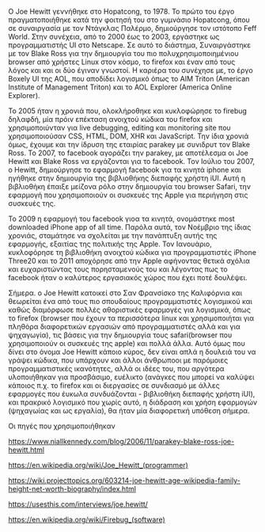 Ο Joe Hewitt γεννήθηκε στο Hopatcong, το 1978. Το πρώτο του έργο πραγματοποιήθηκε κατά την φοιτησή του στο γυμνάσιο Hopatcong, όπου σε συναιργασία με τον Ντάγκλας Παλέρμο, δημιούργησε τον ιστότοπο Feff World. Στην συνέχεια, από το 2000 έως το 2003, εργάστηκε ως προγραμματιστής UI στο Netscape. Σε αυτό το διάστημα, Συναιργάστηκε με τον Blake Ross για την δημιουργία του πιο πολυχρησιμοποιημένιου browser από χρήστες Linux στον κόσμο, το firefox και έναν από τους λόγος και και οι δύο έγιναν γνωστοί. Η καριέρα του συνέχησε με, το έργο Boxely UI της AOL, που αποδίδει λογισμικό όπως το AIM Triton (American Institute of Management Triton) και το AOL Explorer (America Online Explorer).


Το 2005 ήταν η χρονιά που, ολοκλήροθηκε και κυκλοφώρησε το firebug δηλαφδή, μία πρόιν επέκταση ανοιχτού κώδικα του firefox και χρησιμοποιύνταν για live debugging, editing και monitoring site που χρησιμοποιούσαν CSS, HTML, DOM, XHR και JavaScript.
Την ίδια χρονιά όμως, έχουμε και την ίδρυση της εταιρίας parakey με συνιδρυτ τον Blake Ross. Το 2007, το facebook  αγοράζει την parakey, με αποτέλεσμα οι Joe Hewitt και Blake Ross να εργάζονται για το facebook. Τον Ιούλιο του 2007, o Hewitt, δημιούργησε το εφαρμογή facebook για τα κινητά iphone και ηγήθηκε στην δημιουργία της βιβλιοθήκης διεπαφής χρήστη iUI. Αυτή η βιβλιοθήκη έπαιξε μείζονα ρόλο στην δημιουργία του browser Safari, την εφαρμογή που χρησιμοποιούν οι συσκευές της Apple για περιήγηση στις συσκευές της.


Το 2009 η εφαρμογή του facebook γιοα τα κινητά, ονομάστηκε most downloaded iPhone app of all time. Παρόλα αυτά, τον Νοέμβριο της ίδιας χρονιάς, σταμάτησε να σχολείται με την πανάπτυξη αυτής της εφαρμογής, εξαιτίας της πολιτικής της Apple. Τον Ιανουάριο, κυκλοφόρησε τη βιβλιοθήκη ανοιχτού κώδικα για προγραμματιστές iPhone Three20 
και το 2011 αποχόρησε από την Apple αφήνοντας θετικά σχόλια και ευχαριστώντας τους πορησταμενούς του και λέγοντας πως το facebook ήταν ο καλύτερος εργασιακός χώρος που έχει ποτέ δουλέψει.


Σήμερα. ο Joe Hewitt κατοικεί στο Σαν Φρανσίσκο της Καλιφόρνια και θεωρείται ένα από τους πιο σπουδαίους προγραμματιστές λογισμικού και  καθώς διαμόρφωσε πολλές αθοριστικές εφαρμογές για λογισμικά, όπως το firefox (browser που έχουν τα περισσότερα linux και χρησιμοποιήται για πληθόρα διαφορετικών εργασιών από προγραμματιστές αλλά και για ψηχαγωγία), τις βάσεις για την δημιουργία τους safari(browser που χρησιμοποιούν οι συσκευές της apple) και πολλά άλλα. Αυτό όμως που δίνει στο όνομα Joe Hewitt κάποιο κύρος, δεν είναι απλά η δουλειά του να γράψει κώδικα, που υπάρχουν και άλλοι άνθρωποοι με παρόμοιες προγραμματιστικές ικανότητες, αλλά οι ιδέες του, που αργότερα υλοποιήθηκαν για προσβάσιμο, ευέλικτο (ανάγκες που μπορεί να καλύψει κάποιος π.χ. το firefox και οι διεργασίες σε συνδιασμό με άλλες εφαρμογές που έυκωλα συνδυάζονται - βιβλιοθήκη διεπαφής χρήστη iUI), και πρακρικό λογισμικό που χωρίς αυτό, η διάδραση και χρήση εφαρμογών (ψηχαγωίας και ως εργαλία), θα ήταν μία  διαφορετική υπόθεση σήμερα.
















Οι πηγές που χρησιμοποιήθηκαν

https://www.niallkennedy.com/blog/2006/11/parakey-blake-ross-joe-hewitt.html

https://en.wikipedia.org/wiki/Joe_Hewitt_(programmer)

https://wiki.projecttopics.org/603214-joe-hewitt-age-wikipedia-family-height-net-worth-biography/index.html

https://usesthis.com/interviews/joe.hewitt/

https://en.wikipedia.org/wiki/Firebug_(software)
